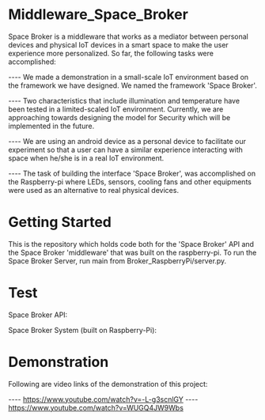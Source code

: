 # Middleware_Space_Broker

Space Broker is a middleware that  works as a mediator between personal devices and physical IoT devices in a smart space to make the user experience more personalized. So far, the following tasks were accomplished:

---- We made a demonstration in a small-scale IoT environment based on the framework we have designed. We named the framework 'Space Broker'.

---- Two characteristics that include illumination and temperature have been tested in a limited-scaled IoT environment. 
Currently, we are approaching towards designing the model for Security which will be implemented in the future.

---- We are using an android device as a personal device to facilitate our experiment so that a user can have a similar experience interacting with space when he/she is in a real IoT environment. 

---- The task of building the interface 'Space Broker', was accomplished on the Raspberry-pi where LEDs, sensors, cooling fans and other equipments were used as an alternative to 
real physical devices.

# Getting Started

This is the repository which holds code both for the 'Space Broker' API and the Space Broker 'middleware' that was built on the raspberry-pi. 
To run the Space Broker Server, run main from Broker_RaspberryPi/server.py.

# Test

Space Broker API:

Space Broker System (built on Raspberry-Pi):

# Demonstration

Following are video links of the demonstration of this project:

---- https://www.youtube.com/watch?v=-L-g3scnlGY
---- https://www.youtube.com/watch?v=WUGQ4JW9Wbs


